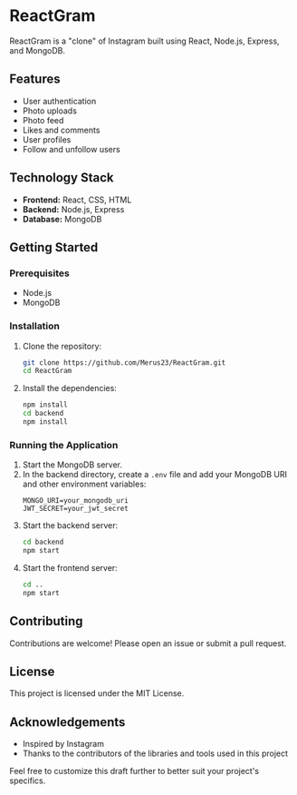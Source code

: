 # ReactGram

ReactGram is a "clone" of Instagram built using React, Node.js, Express, and MongoDB.

## Features

- User authentication
- Photo uploads
- Photo feed
- Likes and comments
- User profiles
- Follow and unfollow users

## Technology Stack

- **Frontend:** React, CSS, HTML
- **Backend:** Node.js, Express
- **Database:** MongoDB

## Getting Started

### Prerequisites

- Node.js
- MongoDB

### Installation

1. Clone the repository:
    ```bash
    git clone https://github.com/Merus23/ReactGram.git
    cd ReactGram
    ```
2. Install the dependencies:
    ```bash
    npm install
    cd backend
    npm install
    ```

### Running the Application

1. Start the MongoDB server.
2. In the backend directory, create a `.env` file and add your MongoDB URI and other environment variables:
    ```
    MONGO_URI=your_mongodb_uri
    JWT_SECRET=your_jwt_secret
    ```
3. Start the backend server:
    ```bash
    cd backend
    npm start
    ```
4. Start the frontend server:
    ```bash
    cd ..
    npm start
    ```

## Contributing

Contributions are welcome! Please open an issue or submit a pull request.

## License

This project is licensed under the MIT License.

## Acknowledgements

- Inspired by Instagram
- Thanks to the contributors of the libraries and tools used in this project

Feel free to customize this draft further to better suit your project's specifics.
